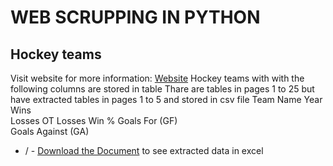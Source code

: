 # WEB SCRUPPING IN PYTHON 
## Hockey teams 
  Visit website for more information: [Website](https://www.scrapethissite.com/pages/forms/?page_num=1)
  Hockey teams with with the following columns are stored in table 
  Thare are tables in pages 1 to 25 but have extracted tables in pages 1 to 5 and stored in csv file
  Team Name	
  Year	
  Wins	
  Losses	OT
  Losses	Win %
  Goals For (GF)	
  Goals Against (GA)
  + / -
  [Download the Document](https://drive.google.com/file/d/1xdRNnBLq8fNvQyLrWuX-M1d4F3TRXJGO/view?usp=drive_link)
  to see extracted data in excel 
  
